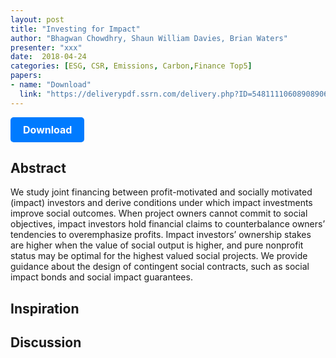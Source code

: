 ```yaml
---
layout: post
title: "Investing for Impact"
author: "Bhagwan Chowdhry, Shaun William Davies, Brian Waters"
presenter: "xxx"
date:  2018-04-24
categories: [ESG, CSR, Emissions, Carbon,Finance Top5]
papers:
- name: "Download"
  link: "https://deliverypdf.ssrn.com/delivery.php?ID=548111106089089064022096120077073027021025063038087091093126113125006115094075000111018037122016015026027065110096000110127101118045047033052126120114097085009072079008008014027030074068114002083098124113100025002127093119080096096123081098107091005124&EXT=pdf&INDEX=TRUE"
---
```



<p>
  <a href="https://deliverypdf.ssrn.com/delivery.php?ID=548111106089089064022096120077073027021025063038087091093126113125006115094075000111018037122016015026027065110096000110127101118045047033052126120114097085009072079008008014027030074068114002083098124113100025002127093119080096096123081098107091005124&EXT=pdf&INDEX=TRUE" class="button">
    Download
  </a>
</p>

<style>
  .button {
    display: inline-block;
    padding: 10px 20px;
    background-color: #007bff;
    color: #fff;
    text-decoration: none;
    border-radius: 5px;
    font-size: 16px;
    font-weight: bold;
  }
</style>

## Abstract
We study joint financing between profit-motivated and socially motivated (impact) investors and derive conditions under which impact investments improve social outcomes. When project owners cannot commit to social objectives, impact investors hold financial claims to counterbalance owners’ tendencies to overemphasize profits. Impact investors’ ownership stakes are higher when the value of social output is higher, and pure nonprofit status may be optimal for the highest valued social projects. We provide guidance about the design of contingent social contracts, such as social impact bonds and social impact guarantees.
## Inspiration




## Discussion
